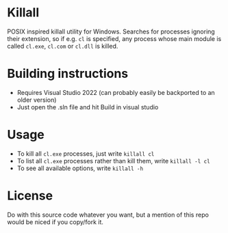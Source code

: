 # Killall
POSIX inspired killall utility for Windows.
Searches for processes ignoring their extension, so if e.g. `cl` is specified, any process whose main module is called `cl.exe`, `cl.com` or `cl.dll` is killed.

# Building instructions
- Requires Visual Studio 2022 (can probably easily be backported to an older version)
- Just open the .sln file and hit Build in visual studio

# Usage
- To kill all `cl.exe` processes, just write `killall cl`
- To list all `cl.exe` processes rather than kill them, write `killall -l cl`
- To see all available options, write `killall -h`

# License
Do with this source code whatever you want, but a mention of this repo would be niced if you copy/fork it.
